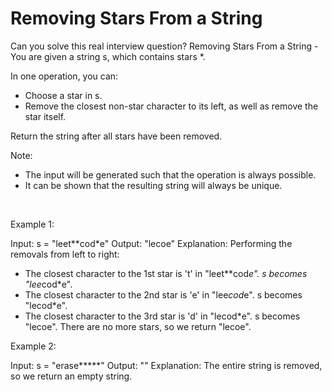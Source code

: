 # Removing Stars From a String

Can you solve this real interview question? Removing Stars From a String - You are given a string s, which contains stars *.

In one operation, you can:

 * Choose a star in s.
 * Remove the closest non-star character to its left, as well as remove the star itself.

Return the string after all stars have been removed.

Note:

 * The input will be generated such that the operation is always possible.
 * It can be shown that the resulting string will always be unique.

 

Example 1:


Input: s = "leet**cod*e"
Output: "lecoe"
Explanation: Performing the removals from left to right:
- The closest character to the 1st star is 't' in "leet**cod*e". s becomes "lee*cod*e".
- The closest character to the 2nd star is 'e' in "lee*cod*e". s becomes "lecod*e".
- The closest character to the 3rd star is 'd' in "lecod*e". s becomes "lecoe".
There are no more stars, so we return "lecoe".

Example 2:


Input: s = "erase*****"
Output: ""
Explanation: The entire string is removed, so we return an empty string.
